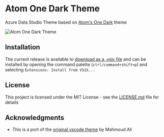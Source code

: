 # Atom One Dark Theme

Azure Data Studio Theme based on [Atom's One Dark](https://github.com/atom/one-dark-syntax) theme

![Atom One Dark Theme](https://raw.githubusercontent.com/michael-wolfenden/sqlops-theme-onedark/master/assets/screenshot.png)

## Installation

The current release is available to [download as a .vsix file](https://github.com/michael-wolfenden/sqlops-theme-onedark/releases) and can be installed by opening the command palette (`ctrl/command+shift+p`) and selecting `Extensions: Install from VSIX...`

## License

This project is licensed under the MIT License - see the [LICENSE.md](https://github.com/michael-wolfenden/sqlops-theme-onedark/blob/master/LICENSE.md) file for details

## Acknowledgments

-   This is a port of the [original vscode theme](https://github.com/akamud/vscode-theme-onedark) by Mahmoud Ali
